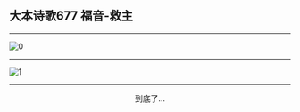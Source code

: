 
## 大本诗歌677 福音-救主
        
<div id="aplayer0"></div>

---

<img alt="0" data-original="/data/d0672/0">

---

<img alt="1" data-original="/data/d0672/1">

---

<p style="text-align: center">到底了...</p>

<script src="/js/dist-view.js"></script>

<script>
MAIN.id = 'd0672';
        
const ap0 = new APlayer({
    container: document.getElementById('aplayer0'),
    volume: 1,
    loop: 'none',
    preload: 'none',
    audio: [{
        name: '大本诗歌677.mp3',
        artist: '大本诗歌',
        url: 'https://res.wx.qq.com/voice/getvoice?mediaid=MzI0NTk3MDM5M18yMjQ3NDk2MTcw',
        cover: '/favicon'
    }]
});
</script>
